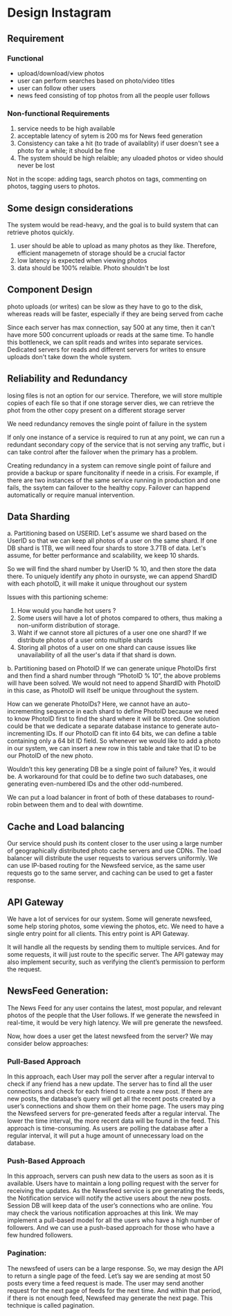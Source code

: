# Design Instagram

## Requirement

### Functional

- upload/download/view photos
- user can perform searches based on photo/video titles
- user can follow other users
- news feed consisting of top photos from all the people user follows

### Non-functional Requirements

1. service needs to be high available
2. acceptable latency of sytem is 200 ms for News feed generation
3. Consistency can take a hit (to trade of availablity) if user doesn't see a photo for a while; it should be fine
4. The system should be high relaible; any uloaded photos or video should never be lost

Not in the scope: adding tags, search photos on tags, commenting on photos, tagging users to photos.

## Some design considerations

The system would be read-heavy, and the goal is to build system that can retrieve photos quickly.

1. user should be able to upload as many photos as they like. Therefore, efficient managemetn of storage should be a crucial factor
2. low latency is expected when viewing photos
3. data should be 100% relaible. Photo shouldn't be lost

## Component Design

photo uploads (or writes) can be slow as they have to go to the disk, whereas reads will be faster, especially if they are being served from cache

Since each server has max connection, say 500 at any time, then it can't have more 500 concurrent uploads or reads at the same time. To handle this bottleneck, we can split reads and writes into separate services. Dedicated servers for reads and different servers for writes to ensure uploads don't take down the whole system.

## Reliability and Redundancy

losing files is not an option for our service. Therefore, we will store multiple copies of each file so that if one storage server dies, we can retrieve the phot from the other copy present on a different storage server

We need redundancy removes the single point of failure in the system

If only one instance of a service is required to run at any point, we can run a redundant secondary copy of the service that is not serving any traffic, but i can take control after the failover when the primary has a problem.

Creating redundancy in a system can remove single point of failure and provide a backup or spare funcitonality if neede in a crisis. For example, if there are two instances of the same service running in production and one fails, the ssytem can failover to the healthy copy. Failover can happend automatically or require manual intervention.

## Data Sharding

a. Partitioning based on USERID. Let's assume we shard based on the UserID so that we can keep all photos of a user on the same shard. If one DB shard is 1TB, we will need four shards to store 3.7TB of data. Let's assume, for better performance and scalability, we keep 10 shards.

So we will find the shard number by UserID % 10, and then store the data there. To uniquely identify any photo in oursyste, we can append ShardID with each photoID, it will make it unique throughout our system

Issues with this partioning scheme:

1. How would you handle hot users ?
2. Some users will have a lot of photos compared to others, thus making a non-uniform distribution of storage.
3. Waht if we cannot store all pictures of a user one one shard? If we distribute photos of a user onto multiple shards
4. Storing all photos of a user on one shard can cause issues like unavailability of all the user's data if that shard is down.

b. Partitioning based on PhotoID If we can generate unique PhotoIDs first and then find a shard number through “PhotoID % 10”, the above problems will have been solved. We would not need to append ShardID with PhotoID in this case, as PhotoID will itself be unique throughout the system.

How can we generate PhotoIDs? Here, we cannot have an auto-incrementing sequence in each shard to define PhotoID because we need to know PhotoID first to find the shard where it will be stored. One solution could be that we dedicate a separate database instance to generate auto-incrementing IDs. If our PhotoID can fit into 64 bits, we can define a table containing only a 64 bit ID field. So whenever we would like to add a photo in our system, we can insert a new row in this table and take that ID to be our PhotoID of the new photo.

Wouldn’t this key generating DB be a single point of failure? Yes, it would be. A workaround for that could be to define two such databases, one generating even-numbered IDs and the other odd-numbered.

We can put a load balancer in front of both of these databases to round-robin between them and to deal with downtime.

## Cache and Load balancing

Our service should push its content closer to the user using a large number of geographically distributed photo cache servers and use CDNs. The load balancer will distribute the user requests to various servers uniformly. We can use IP-based routing for the Newsfeed service, as the same user requests go to the same server, and caching can be used to get a faster response.

## API Gateway

We have a lot of services for our system. Some will generate newsfeed, some help storing photos, some viewing the photos, etc. We need to have a single entry point for all clients. This entry point is API Gateway.

It will handle all the requests by sending them to multiple services. And for some requests, it will just route to the specific server. The API gateway may also implement security, such as verifying the client’s permission to perform the request.

## NewsFeed Generation:

The News Feed for any user contains the latest, most popular, and relevant photos of the people that the User follows. If we generate the newsfeed in real-time, it would be very high latency. We will pre generate the newsfeed.

Now, how does a user get the latest newsfeed from the server? We may consider below approaches:

### Pull-Based Approach

In this approach, each User may poll the server after a regular interval to check if any friend has a new update. The server has to find all the user connections and check for each friend to create a new post. If there are new posts, the database’s query will get all the recent posts created by a user’s connections and show them on their home page.
The users may ping the Newsfeed servers for pre-generated feeds after a regular interval. The lower the time interval, the more recent data will be found in the feed.
This approach is time-consuming. As users are polling the database after a regular interval, it will put a huge amount of unnecessary load on the database.

### Push-Based Approach

In this approach, servers can push new data to the users as soon as it is available. Users have to maintain a long polling request with the server for receiving the updates.
As the Newsfeed service is pre generating the feeds, the Notification service will notify the active users about the new posts. Session DB will keep data of the user’s connections who are online.
You may check the various notification approaches at this link.
We may implement a pull-based model for all the users who have a high number of followers. And we can use a push-based approach for those who have a few hundred followers.

### Pagination:

The newsfeed of users can be a large response. So, we may design the API to return a single page of the feed. Let’s say we are sending at most 50 posts every time a feed request is made.
The user may send another request for the next page of feeds for the next time. And within that period, if there is not enough feed, Newsfeed may generate the next page. This technique is called pagination.
